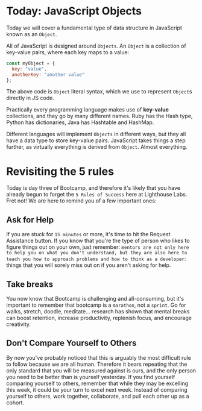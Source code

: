 # Today: JavaScript Objects
Today we will cover a fundamental type of data structure in JavaScript known as an `Object`.

All of JavaScript is designed around `Objects`. An `Object` is a collection of key-value pairs, where each key maps to a value:
```javascript
const myObject = {
  key: "value",
  anotherKey: "another value"
};
```
The above code is `Object` literal syntax, which we use to represent `Object`s directly in JS code.

Practically every programming language makes use of **key-value** collections, and they go by many different names. Ruby has the Hash type, Python has dictionaries, Java has Hashtable and HashMap.

Different languages will implement `Objects` in different ways, but they all have a data type to store key-value pairs. JavaScript takes things a step further, as virtually everything is derived from `Object`. Almost everything.


# Revisiting the 5 rules
Today is day three of Bootcamp, and therefore it's likely that you have already begun to forget the `5 Rules of Success` here at Lighthouse Labs. Fret not! We are here to remind you of a few important ones:

## Ask for Help 
 If you are stuck for `15 minutes` or more, it's time to hit the Request Assistance button. If you know that you're the type of person who likes to figure things out on your own, just remember: `mentors are not only here to help you on what you don't understand, but they are also here to teach you how to approach problems and how to think as a developer`: things that you will sorely miss out on if you aren't asking for help.

## Take breaks 
You now know that Bootcamp is challenging and all-consuming, but it's important to remember that bootcamp is a `marathon`, not a `sprint`. Go for walks, stretch, doodle, meditate… research has shown that mental breaks can boost retention, increase productivity, replenish focus, and encourage creativity.

## Don't Compare Yourself to Others 
By now you've probably noticed that this is arguably the most difficult rule to follow because we are all human. Therefore it bears repeating that the only standard that you will be measured against is ours, and the only person you need to be better than is yourself yesterday. If you find yourself comparing yourself to others, remember that while they may be excelling this week, it could be your turn to excel next week. Instead of comparing yourself to others, work together, collaborate, and pull each other up as a cohort.